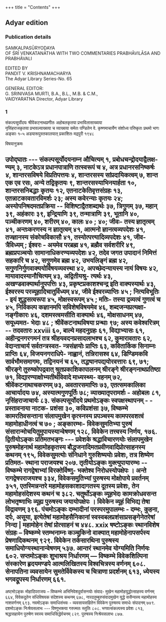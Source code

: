 +++
title = "Contents"
+++

## Adyar edition
### Publication details
SAMKALPASŪRYODAYA  
OF 
ŚRĪ VENKATANĀTHA 
WITH TWO COMMENTARIES 
PRABHĀVILĀSA AND PRABHĀVALI 

EDITED BY  
PANDIT V. KRISHNAMACHARYA  
The Adyar Library Series-No. 65  

GENERAL EDITOR:  
G. SRINIVASA MURTI, B.A., B.L., M.B. & C.M.,  
VAIDYARATNA Director, Adyar Library  



### 1
संकल्पसूर्योदयः 
श्रीवेंकटनाथप्रणीतः 
अहोबलकृतया प्रभाविलासाख्यया  
नृसिंहराजकृतया प्रभावल्याख्यया च व्याख्यया समेतः 
पण्डितेन वे. कृष्णमाचार्येण 
संशोध्य परिष्कृतः 
प्रथमो भागः अङ्काः १–५ 
अडयारूपुस्तकालयात् प्रकाशितः मद्रपुरी 
१९४८ 

विषयानुक्रमः 
> 
उपोद्घातः --- संकल्पसूर्योदयनाम्न औचित्यम् १, प्रबोधचन्द्रोदयाद्वैलक्ष- ण्यम् ३, नाटकेऽत्र प्रधानपात्राणि तत्स्वरूपं च ४, अत्र प्रधानरसनिष्कर्षः ४, शान्तरसविषये विप्रतिपत्तयः ४, शान्तरसस्य सांप्रदायिकत्वम् ७, शान्त एक 
एव रसः, 
अन्ये तद्विकृतयः ९, शान्तरसस्याभिनयार्हता १०, शान्तरसनिबद्धाः कृतयः १२, एतनाटकेतिवृत्तसंग्रहः १३, एतन्नाटकावतारविमर्शः २३; अस्य कवेरन्याः कृतयः २४; अस्योपनिषदमतप्रक्रिया -- विशिष्टाद्वैतशब्दार्थः ३७, त्रिगुणम् ३७, महान् ३९, अहंकारः ३९, इन्द्रियाणि ३९, तन्मात्राणि ३९, भूतानि ४०, पञ्चीकरणम् ४०, शरीरम् ४०, कालः ४० ; 
४०; जीवः- तस्य ज्ञातृत्वम् ४१, अन्तःकरणस्य न ज्ञातृत्वम् ४१, आत्मनो ज्ञानत्वव्यपदेशः ४१, तज्ज्ञानस्य संकोचविकासौ ४१, तस्योत्पत्त्यादिव्यपदेशः ४१, जीव- त्रैविध्यम् ; ईश्वरः - अयमेव परब्रह्म ४१, ब्रह्मैव सर्वशरीरि ४९, ब्रह्मप्रपञ्चयोः सामानाधिकरण्यव्यपदेशः ४२, तदेव जगत उपादानं निमित्तं सहकारि च ४२, सगुणमेव ब्रह्म ४२, उभयलिङ्गं ब्रह्म ४२, सगुणनिर्गुणवाक्ययोर्विषयव्यवस्था ४२, अपच्छेदन्यायस्य नायं विषयः ४२, मायावादस्यानौचित्यम् ४३, अद्वितीयश्रु- त्यर्थः ४३, अखण्डवाक्यार्थानुपपत्तिः ४३, प्रकृष्टप्रकाशश्चन्द्र इति वाक्यस्यार्थः ४३, ईश्वरस्य परव्यूहादिचातुर्विध्यम् ४४, जीवे ईश्वरव्याप्तिः ४५ ; नित्यविभूतिः - इयं शुद्धसत्वरूपा ४५, मोक्षस्वरूपम् ४५ ; मतिः- तस्या द्रव्यत्वं गुणत्वं च ४५, निर्विकल्प कज्ञानमपि सविशेषविषयमेव ४६, शब्दजन्यप्रत्यक्षा- नङ्गीकारः ४६, दशमस्त्वमसीति वाक्यार्थः ४६, मोक्षसाधनम् ४७, सयूध्यमत- भेदाः ४८ ; श्रीवेंकटनाथविषया प्रन्थाः ९७; अस्य कवेश्वरित्रम् -- तदवतारः 
xxviii 
६०, बाल्ये महदनुग्रहः ६१, विद्याभ्यासः ६१, अहीन्द्रनगरगमनं तत्र श्रीहयवदनप्रसादलाभश्च ६२, कुमारावतारः ६२, वेदान्ताचार्य सर्वतन्त्रस्वत- न्त्रसंज्ञयोः प्राप्तिः ६३, कवितार्किक सिनाम्नः प्राप्तिः ६४, विजयनगराधिपे- नाह्वानं, तन्निरासश्व ६४, डिण्डिमकवि सार्वभौमसमागमः, तद्विनयनं च ६५, तद्ध्यानपद्ययोरवत्तारः ६९, ७१; श्रीरङ्गे तुरुष्कोपद्रवात् श्रुतप्रकाशिकापालनम् 
श्रीरङ्गे श्रीरङ्गनाथप्रतिष्ठा ७१, विद्यारण्याक्षोभ्यतीर्थविवादे माध्यस्थ्य- वहनम् ७२, श्रीवेंकटनाथाचकरणम् ७३, अवतारसमाप्तिः ७३, एतत्समकालिका आचार्यादयः ७४, अस्यात्मगुणपूर्तिः ७८; व्याख्यातृपरामर्शः - अहोबलः ८१, नृसिंहराजाचार्यः ८३. 
संकल्पसूर्योदये प्रथमोऽङ्कः स्वपक्षस्थापनम् - - प्रस्तावनाया नाटक- प्रशंसा ३०, कविप्रशंसा ३७, विष्कम्भे कामरतिवसन्ताना संलापमुखेन कृत्स्नस्य प्रपञ्चस्य कामपरवशत्वं महामोहाधीनत्वं च ७० ; अङ्कारम्भः- विवेकसुमतिभ्या पुरुषं संसारान्मोचयितुमुपायस्यान्वेषणम् १२८, विवेकेन तत्त्वस्य निर्णय, १७६. 
द्वितीयोऽङ्कः प्रतिमतभङ्गः --- प्रवेशके श्रद्धाविचारणयोः संलापमुखेन पुरुषमोहनार्थ महामोहकृतस्य बौद्धजनादिमतप्रवीणवादिप्रोत्साहनस्य कथनम् १९५, विवेकसुमत्योः संनिधाने गुरुशिष्ययोः प्रवेशः, तत्र शिष्येण प्रतिमत- स्थाना पराजयश्च २०७. 
तृतीयोऽङ्कः मुक्त्युपायारम्भः -- विष्कम्भे रागद्वेषाभ्यां विरक्तेर्विष्णु- भक्तेश्व निरोधस्योपक्षेपः । अन्ते रागद्वेषपराजयश्च ३३४, विवेकसमुतिभ्यां पुरुषस्य मोक्षोपाये प्रवर्तनम् ३५१, एतस्मिन्नन्तरे महामोहसकाशादागतस्य दूतस्य प्रवेशः, तेन महामोहसंदेशस्य कथनं च ३८२. 
चतुर्थोऽङ्कः व्यूहभेदः कामक्रोधवसन्त लोभतृष्णाभिः व्यूह्य पुरुषस्य जयायोपक्षेपः । विवेकेन व्यूहं विभिद्य तेषा विद्रावणम् ३९६. 
पंचमोऽङ्कः दम्भादीनां परस्परमुपालम्भः - दम्भः, कुहना, दर्पः, असूया, इत्येतेषां महामोहसैनिकानां स्वस्वबलप्रशंसाप्रसङ्गेनेतरेषां निन्दा | महामोहेन तेषां प्रोत्साहनं च ४४८. 
xxix 
षष्टोऽङ्कः स्थानविशेष संग्रहः – विष्कम्भे स्तम्भनाम्नः कञ्चुकिनो वाक्यात् महामोहेनापसर्पस्य प्रेषणादिकथनम् ९२९. विवेकेन तर्कसारथिना पुरुषस्य समाधियोग्यस्थानान्वेषणम् ५३७. आन्तरं स्थानमेव योग्यमिति निर्णयः ६०२. 
सप्तमोऽङ्कः शुभाश्रय निर्धारणम् — विष्कम्भे विवेकशिल्पिना संस्कारेण हृदयमण्डपे आत्मलिखितस्य विश्वचित्रस्य वर्णनम् ६०८. सेनापतिना व्यवसायेन सुमतेर्विवेकस्य च चित्राणा प्रदर्शनम् ६१३, ध्येयस्य भगवद्रूपस्य निर्धारणम् ६६१. 
- 
अष्टमोऽङ्कः मोहादिपराजयः – विष्कम्भे अभिनिवेशदुर्वासनयोः संवाद- मुखेन महामोहयुद्धोत्साहस्य वर्णनम् ६६४, विवेकदूतेन संधिविषयक संदेशस्य कथनम् ६७८, नारदतुम्बुरुसंवादमुखेन युद्धे ससैन्यस्य महामोहस्य नाशवर्णनम् ६९३. 
नवमोऽङ्कः समाधिसंभवः - व्यवसायसहितेन विवेकेन पुरुषस्य समाधेः संपादनम् ७४९. 
दशमोऽङ्कः निःश्रेयसलाभः --- विष्णुभक्त्या गरुत्मतः स्तुतिः ८०८. भगवत्संकल्पस्य प्रवेशः ८१३, श्रद्धासहायेन पुरुषेण स्वस्य समाधिसिद्धेर्वचनम् ८२९. पुरुषस्य निःश्रेयसलाभः ८७७. 

